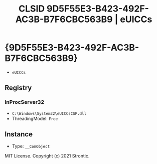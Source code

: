 ﻿---
title: "CLSID 9D5F55E3-B423-492F-AC3B-B7F6CBC563B9 | eUICCs"
excerpt: What is COM-Object CLSID 9D5F55E3-B423-492F-AC3B-B7F6CBC563B9?
---

# {9D5F55E3-B423-492F-AC3B-B7F6CBC563B9}

* `eUICCs`

## Registry


### InProcServer32

* `C:\Windows\System32\eUICCsCSP.dll`
* ThreadingModel: `Free`

## Instance

* Type: `__ComObject`

MIT License. Copyright (c) 2021 Strontic.


